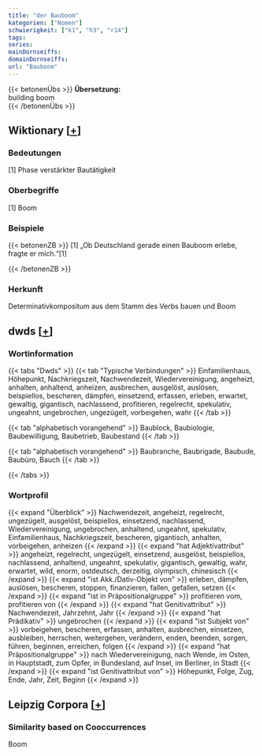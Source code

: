 ```yaml
---
title: "der Bauboom"
kategorien: ["Nomen"]
schwierigkeit: ["k1", "h3", "r14"]
tags:
series:
mainDornseiffs:
domainDornseiffs:
url: "Bauboom"
---
```


{{< betonenÜbs >}}
**Übersetzung:**  
building  boom  
{{< /betonenÜbs >}}

## Wiktionary [[+](https://de.wiktionary.org/wiki/Bauboom)]

### Bedeutungen
[1] Phase verstärkter Bautätigkeit  

### Oberbegriffe
[1] Boom  

### Beispiele
{{< betonenZB >}}
[1] „Ob Deutschland gerade einen Bauboom erlebe, fragte er mich.“[1]  

{{< /betonenZB >}}
### Herkunft
Determinativkompositum aus dem Stamm des Verbs bauen und Boom  



## dwds [[+](https://www.dwds.de/wb/Bauboom)]

### Wortinformation
{{< tabs "Dwds" >}}
{{< tab "Typische Verbindungen" >}}
Einfamilienhaus, Höhepunkt, Nachkriegszeit, Nachwendezeit, Wiedervereinigung, angeheizt, anhalten, anhaltend, anheizen, ausbrechen, ausgelöst, auslösen, beispiellos, bescheren, dämpfen, einsetzend, erfassen, erleben, erwartet, gewaltig, gigantisch, nachlassend, profitieren, regelrecht, spekulativ, ungeahnt, ungebrochen, ungezügelt, vorbeigehen, wahr
{{< /tab >}}

{{< tab "alphabetisch vorangehend" >}}
Baublock, Baubiologie, Baubewilligung, Baubetrieb, Baubestand
{{< /tab >}}

{{< tab "alphabetisch vorangehend" >}}
Baubranche, Baubrigade, Baubude, Baubüro, Bauch
{{< /tab >}}

{{< /tabs >}}

### Wortprofil
{{< expand "Überblick" >}} Nachwendezeit, angeheizt, regelrecht, ungezügelt, ausgelöst, beispiellos, einsetzend, nachlassend, Wiedervereinigung, ungebrochen, anhaltend, ungeahnt, spekulativ, Einfamilienhaus, Nachkriegszeit, bescheren, gigantisch, anhalten, vorbeigehen, anheizen {{< /expand >}}
{{< expand "hat Adjektivattribut" >}} angeheizt, regelrecht, ungezügelt, einsetzend, ausgelöst, beispiellos, nachlassend, anhaltend, ungeahnt, spekulativ, gigantisch, gewaltig, wahr, erwartet, wild, enorm, ostdeutsch, derzeitig, olympisch, chinesisch {{< /expand >}}
{{< expand "ist Akk./Dativ-Objekt von" >}} erleben, dämpfen, auslösen, bescheren, stoppen, finanzieren, fallen, gefallen, setzen {{< /expand >}}
{{< expand "ist in Präpositionalgruppe" >}} profitieren vom, profitieren von {{< /expand >}}
{{< expand "hat Genitivattribut" >}} Nachwendezeit, Jahrzehnt, Jahr {{< /expand >}}
{{< expand "hat Prädikativ" >}} ungebrochen {{< /expand >}}
{{< expand "ist Subjekt von" >}} vorbeigehen, bescheren, erfassen, anhalten, ausbrechen, einsetzen, ausbleiben, herrschen, weitergehen, verändern, enden, beenden, sorgen, führen, beginnen, erreichen, folgen {{< /expand >}}
{{< expand "hat Präpositionalgruppe" >}} nach Wiedervereinigung, nach Wende, im Osten, in Hauptstadt, zum Opfer, in Bundesland, auf Insel, im Berliner, in Stadt {{< /expand >}}
{{< expand "ist Genitivattribut von" >}} Höhepunkt, Folge, Zug, Ende, Jahr, Zeit, Beginn {{< /expand >}}

## Leipzig Corpora [[+](https://corpora.uni-leipzig.de/en/res?word=Bauboom&corpusId=deu_newscrawl-public_2018)]


### Similarity based on Cooccurrences
Boom

